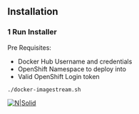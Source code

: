 ## Installation


### 1 Run Installer

Pre Requisites:
* Docker Hub Username and credentials
* OpenShift Namespace to deploy into
* Valid OpenShift Login token


```
./docker-imagestream.sh
```


[![N|Solid](https://github.com/ChrisHoban/ssg-openshift-meta-templates/blob/master/openshift/oc4-meta-templates/scripts/local_docker_image_script.PNG)](https://github.com/ChrisHoban/ssg-openshift-meta-templates/blob/master/openshift/oc4-meta-templates/scripts/local_docker_image_script.PNG)
